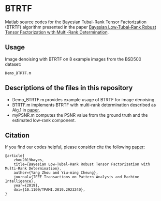 # BTRTF
Matlab source codes for the Bayesian Tubal-Rank Tensor Factorization (BTRTF) algorithm presented in the paper [Bayesian Low-Tubal-Rank Robust Tensor Factorization with Multi-Rank Determination](https://ieeexplore.ieee.org/abstract/document/8740980).

## Usage
Image denoising with BTRTF on 8 example images from the BSD500 dataset:
```
Demo_BTRTF.m
```

## Descriptions of the files in this repository 
 - Demo_BTRTF.m provides example usage of BTRTF for image denoising.
 - BTRTF.m implements BTRTF with multi-rank determination described as Alg.1 in [paper](https://ieeexplore.ieee.org/abstract/document/8740980).
 - myPSNR.m computes the PSNR value from the ground truth and the estimated low-rank component.

## Citation
If you find our codes helpful, please consider cite the following [paper](https://ieeexplore.ieee.org/abstract/document/8740980):
```
@article{
    zhou2019bayes,
    title={Bayesian Low-Tubal-Rank Robust Tensor Factorization with Multi-Rank Determination},
    author={Yang Zhou and Yiu-ming Cheung},
    journal={IEEE Transactions on Pattern Analysis and Machine Intelligence},
    year={2019},
    doi={10.1109/TPAMI.2019.2923240},
}
```
